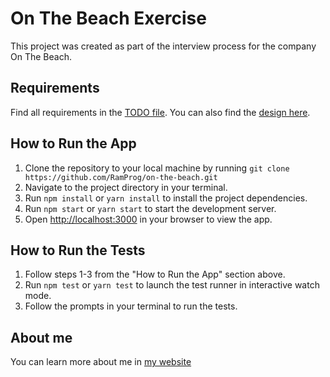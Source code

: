 # On The Beach Exercise

This project was created as part of the interview process for the company On The Beach.

## Requirements

Find all requirements in the [TODO file](./TODO). You can also find the [design here](./design.png).

## How to Run the App

1. Clone the repository to your local machine by running `git clone https://github.com/RamProg/on-the-beach.git`
2. Navigate to the project directory in your terminal.
3. Run `npm install` or `yarn install` to install the project dependencies.
4. Run `npm start` or `yarn start` to start the development server.
5. Open [http://localhost:3000](http://localhost:3000) in your browser to view the app.

## How to Run the Tests

1. Follow steps 1-3 from the "How to Run the App" section above.
2. Run `npm test` or `yarn test` to launch the test runner in interactive watch mode.
3. Follow the prompts in your terminal to run the tests.

## About me

You can learn more about me in [my website](https://ramiro.uk)